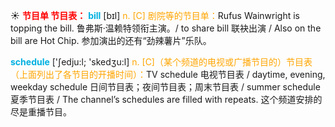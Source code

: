 ☀ <font color="red">**节目单 节目表：**</font>
<font color="sky blue">**bill**</font> [bɪl] 
<font color="orange">n. [C] 剧院等的节目单：</font>Rufus Wainwright is topping the bill. 鲁弗斯·温赖特领衔主演。/ to share bill 联袂出演 / Also on the bill are Hot Chip. 参加演出的还有“劲辣薯片”乐队。

<font color="sky blue">**schedule**</font> ['ʃedju:l; 'skedӡu:l] 
<font color="orange">n. [C]（某个频道的电视或广播节目的）节目表（上面列出了各节目的开播时间）：</font>TV schedule 电视节目表 / daytime, evening, weekday schedule 日间节目表；夜间节目表；周末节目表 / summer schedule 夏季节目表 / The channel’s schedules are filled with repeats. 这个频道安排的尽是重播节目。
